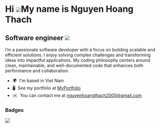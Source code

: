 
Hi ![](https://user-images.githubusercontent.com/18350557/176309783-0785949b-9127-417c-8b55-ab5a4333674e.gif)My name is Nguyen Hoang Thach
==========================================================================================================================================


Software engineer ![](https://komarev.com/ghpvc/?username=Thach45)
-------------------------------------------------------------

I’m a passionate software developer with a focus on building scalable and efficient solutions. I enjoy solving complex challenges and transforming ideas into impactful applications. My coding philosophy centers around clean, maintainable, and well-documented code that enhances both performance and collaboration.

* 🌍  I'm based in Viet Nam
* 🖥️  See my portfolio at [MyPortfolio](https://hoangthach.vercel.app)
* ✉️  You can contact me at [nguyenhoangthach2005@gmail.com](mailto:nguyenhoangthach2005@gmail.com)

### Badges
![](http://github-profile-summary-cards.vercel.app/api/cards/profile-details?username=Thach45&theme=dracula)

